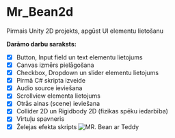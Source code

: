 # Mr_Bean2d
Pirmais Unity 2D projekts, apgūst UI elementu lietošanu

**Darāmo darbu saraksts:**
- [x] Button, Input field un text elementu lietojums
- [x] Canvas izmērs pielāgošana
- [x] Checkbox, Dropdown un slider elementu lietojums
- [x] Pirmā C# skripta izveide
- [x] Audio source ieviešana
- [x] Scrollview elementa lietojums
- [x] Otrās ainas (scene) ieviešana
- [x] Collider 2D un Rigidbody 2D (fizikas spēku iedarbība)
- [x] Virtuļu spavneris
- [x] Želejas efekta skripts
![MR. Bean ar Teddy](https://www.pngplay.com/wp-content/uploads/7/Mr-Bean-Transparent-Free-PNG.png)
